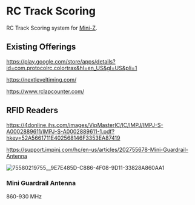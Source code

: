 # RC Track Scoring
RC Track Scoring system for [Mini-Z](https://kyoshoamerica.com/rccar/miniz.html).

## Existing Offerings

https://play.google.com/store/apps/details?id=com.protocolrc.colortrax&hl=en_US&gl=US&pli=1 


https://nextleveltiming.com/

https://www.rclapcounter.com/

## RFID Readers

https://4donline.ihs.com/images/VipMasterIC/IC/IMPJ/IMPJ-S-A0002889611/IMPJ-S-A0002889611-1.pdf?hkey=52A5661711E402568146F3353EA87419 

https://support.impinj.com/hc/en-us/articles/202755678-Mini-Guardrail-Antenna 

![75580219755__9E7E485D-C886-4F08-9D11-33828A860AA1](https://github.com/user-attachments/assets/1907a449-2846-462a-a466-1ce81ac6ed18)

### Mini Guardrail Antenna

860-930 MHz 

